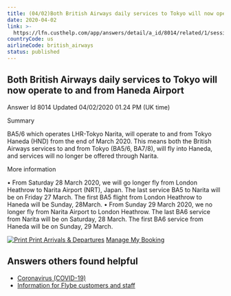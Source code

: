 ```yaml
---
title: (04/02)Both British Airways daily services to Tokyo will now operate to and from Haneda Airport
date: 2020-04-02
link: >-
  https://lfn.custhelp.com/app/answers/detail/a_id/8014/related/1/session/L2F2LzEvdGltZS8xNTg2NDg1NDMzL3NpZC9YU21McCpGbw%3D%3D
countryCode: us
airlineCode: british_airways
status: published
---
```

## Both British Airways daily services to Tokyo will now operate to and from Haneda Airport 

Answer Id 8014 Updated 04/02/2020 01.24 PM (UK time)

Summary

BA5/6 which operates LHR-Tokyo Narita, will operate to and from Tokyo Haneda (HND) from the end of March 2020. This means both the British Airways services to and from Tokyo (BA5/6, BA7/8), will fly into Haneda, and services will no longer be offered through Narita. 

More information

• From Saturday 28 March 2020, we will go longer fly from London Heathrow to Narita Airport (NRT), Japan. The last service BA5 to Narita will be on Friday 27 March. The first BA5 flight from London Heathrow to Haneda will be Sunday, 28March. • From Sunday 29 March 2020, we no longer fly from Narita Airport to London Heathrow. The last BA6 service from Narita will be on Saturday, 28 March. The first BA6 service from Haneda will be on Sunday, 29 March.

[![Print](images/Print.png) Print ](javascript:void(0); "Print this page")  [Arrivals & Departures](https://www.britishairways.com/travel/arrdep?source=LFN_item) [Manage My Booking](http://ba.com/rightnow_mmb)

## Answers others found helpful 
* [Coronavirus (COVID-19)](/app/answers/detail/a_id/7982/related/1) 
* [Information for Flybe customers and staff](/app/answers/detail/a_id/8103/related/1) 
